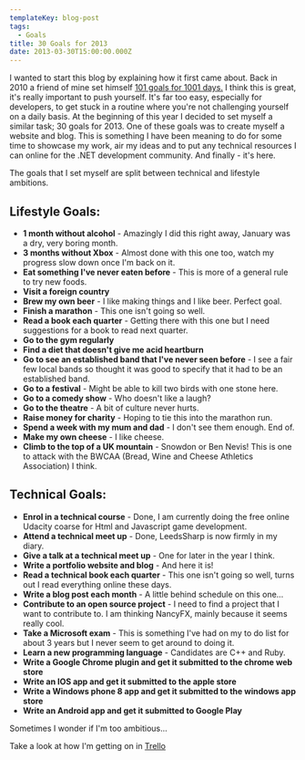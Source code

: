 ```yaml
---
templateKey: blog-post
tags:
  - Goals
title: 30 Goals for 2013
date: 2013-03-30T15:00:00.000Z
---
```


I wanted to start this blog by explaining how it first came about. Back in 2010 a friend of mine set himself [101 goals for 1001 days.][0] I think this is great, it's really important to push yourself. It's far too easy, especially for developers, to get stuck in a routine where you're not challenging yourself on a daily basis. At the beginning of this year I decided to set myself a similar task; 30 goals for 2013. One of these goals was to create myself a website and blog. This is something I have been meaning to do for some time to showcase my work, air my ideas and to put any technical resources I can online for the .NET development community. And finally - it's here.

The goals that I set myself are split between technical and lifestyle ambitions.

## Lifestyle Goals:

* **1 month without alcohol** - Amazingly I did this right away, January was a dry, very boring month.
* **3 months without Xbox** - Almost done with this one too, watch my progress slow down once I'm back on it.
* **Eat something I've never eaten before** - This is more of a general rule to try new foods.
* **Visit a foreign country**
* **Brew my own beer** - I like making things and I like beer. Perfect goal.
* **Finish a marathon** - This one isn't going so well.
* **Read a book each quarter** - Getting there with this one but I need suggestions for a book to read next quarter.
* **Go to the gym regularly**
* **Find a diet that doesn't give me acid heartburn**
* **Go to see an established band that I've never seen before** - I see a fair few local bands so thought it was good to specify that it had to be an established band.
* **Go to a festival** - Might be able to kill two birds with one stone here.
* **Go to a comedy show** - Who doesn't like a laugh?
* **Go to the theatre** - A bit of culture never hurts.
* **Raise money for charity** - Hoping to tie this into the marathon run.
* **Spend a week with my mum and dad** - I don't see them enough. End of.
* **Make my own cheese** - I like cheese.
* **Climb to the top of a UK mountain** - Snowdon or Ben Nevis! This is one to attack with the BWCAA (Bread, Wine and Cheese Athletics Association) I think.

## Technical Goals:

* **Enrol in a technical course** - Done, I am currently doing the free online Udacity coarse for Html and Javascript game development.
* **Attend a technical meet up** - Done, LeedsSharp is now firmly in my diary.
* **Give a talk at a technical meet up** - One for later in the year I think.
* **Write a portfolio website and blog** - And here it is!
* **Read a technical book each quarter** - This one isn't going so well, turns out I read everything online these days.
* **Write a blog post each month** - A little behind schedule on this one…
* **Contribute to an open source project** - I need to find a project that I want to contribute to. I am thinking NancyFX, mainly because it seems really cool.
* **Take a Microsoft exam** - This is something I've had on my to do list for about 3 years but I never seem to get around to doing it.
* **Learn a new programming language** - Candidates are C++ and Ruby.
* **Write a Google Chrome plugin and get it submitted to the chrome web store**
* **Write an IOS app and get it submitted to the apple store**
* **Write a Windows phone 8 app and get it submitted to the windows app store**
* **Write an Android app and get it submitted to Google Play**

Sometimes I wonder if I'm too ambitious...

Take a look at how I'm getting on in [Trello][1]

   [0]: http://www.thattommyhall.com/2010/01/03/101-goals-in-1001-days/ "101 goals in 1001 days"
   [1]: https://trello.com/board/30-goals-for-2013/50e1a54f9568528357000b67
